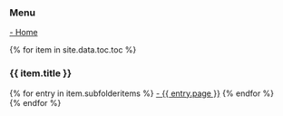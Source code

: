 <h3>Menu</h3>
<a href="/">- Home</a>
<br />

{% for item in site.data.toc.toc %}
    <h3>{{ item.title }}</h3>
    {% for entry in item.subfolderitems %}
       <span class="{% if item.url == page.url %}active{% endif %}"></span>
       <a href="{{ entry.url }}">- {{ entry.page }}</a></li>
    {% endfor %}
    <br />
{% endfor %}
